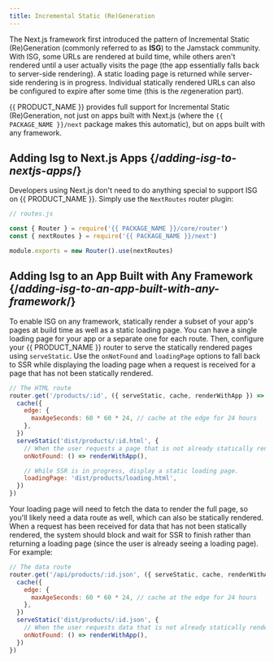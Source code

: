 ```yaml
---
title: Incremental Static (Re)Generation
---
```


The Next.js framework first introduced the pattern of Incremental Static (Re)Generation (commonly referred to as **ISG**) to the Jamstack community. With ISG, some URLs are rendered at build time, while others aren't rendered until a user actually visits the page (the app essentially falls back to server-side rendering). A static loading page is returned while server-side rendering is in progress. Individual statically rendered URLs can also be configured to expire after some time (this is the *re*generation part).

{{ PRODUCT_NAME }} provides full support for Incremental Static (Re)Generation, not just on apps built with Next.js (where the `{{ PACKAGE_NAME }}/next` package makes this automatic), but on apps built with any framework.

## Adding Isg to Next.js Apps {/*adding-isg-to-nextjs-apps*/}

Developers using Next.js don't need to do anything special to support ISG on {{ PRODUCT_NAME }}. Simply use the `NextRoutes` router plugin:

```js
// routes.js

const { Router } = require('{{ PACKAGE_NAME }}/core/router')
const { nextRoutes } = require('{{ PACKAGE_NAME }}/next')

module.exports = new Router().use(nextRoutes)
```

## Adding Isg to an App Built with Any Framework {/*adding-isg-to-an-app-built-with-any-framework*/}

To enable ISG on any framework, statically render a subset of your app's pages at build time as well as a static loading page. You can have a single loading page for your app or a separate one for each route. Then, configure your {{ PRODUCT_NAME }} router to serve the statically rendered pages using `serveStatic`. Use the `onNotFound` and `loadingPage` options to fall back to SSR while displaying the loading page when a request is received for a page that has not been statically rendered.

```js
// The HTML route
router.get('/products/:id', ({ serveStatic, cache, renderWithApp }) => {
  cache({
    edge: {
      maxAgeSeconds: 60 * 60 * 24, // cache at the edge for 24 hours
    },
  })
  serveStatic('dist/products/:id.html', {
    // When the user requests a page that is not already statically rendered, fall back to SSR.
    onNotFound: () => renderWithApp(),

    // While SSR is in progress, display a static loading page.
    loadingPage: 'dist/products/loading.html',
  })
})
```

Your loading page will need to fetch the data to render the full page, so you'll likely need a data route as well, which can also be statically rendered. When a request has been received for data that has not been statically rendered, the system should block and wait for SSR to finish rather than returning a loading page (since the user is already seeing a loading page). For example:

```js
// The data route
router.get('/api/products/:id.json', ({ serveStatic, cache, renderWithApp }) => {
  cache({
    edge: {
      maxAgeSeconds: 60 * 60 * 24, // cache at the edge for 24 hours
    },
  })
  serveStatic('dist/products/:id.json', {
    // When the user requests data that is not already statically rendered, fall back to SSR.
    onNotFound: () => renderWithApp(),
  })
})
```
